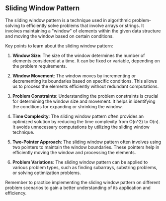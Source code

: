 ## Sliding Window Pattern

The sliding window pattern is a technique used in algorithmic problem-solving to efficiently solve problems that involve arrays or strings. It involves maintaining a "window" of elements within the given data structure and moving the window based on certain conditions.

Key points to learn about the sliding window pattern:

1. **Window Size**: The size of the window determines the number of elements considered at a time. It can be fixed or variable, depending on the problem requirements.

2. **Window Movement**: The window moves by incrementing or decrementing its boundaries based on specific conditions. This allows us to process the elements efficiently without redundant computations.

3. **Problem Constraints**: Understanding the problem constraints is crucial for determining the window size and movement. It helps in identifying the conditions for expanding or shrinking the window.

4. **Time Complexity**: The sliding window pattern often provides an optimized solution by reducing the time complexity from O(n^2) to O(n). It avoids unnecessary computations by utilizing the sliding window technique.

5. **Two-Pointer Approach**: The sliding window pattern often involves using two pointers to maintain the window boundaries. These pointers help in efficiently moving the window and processing the elements.

6. **Problem Variations**: The sliding window pattern can be applied to various problem types, such as finding subarrays, substring problems, or solving optimization problems.

Remember to practice implementing the sliding window pattern on different problem scenarios to gain a better understanding of its application and efficiency.
